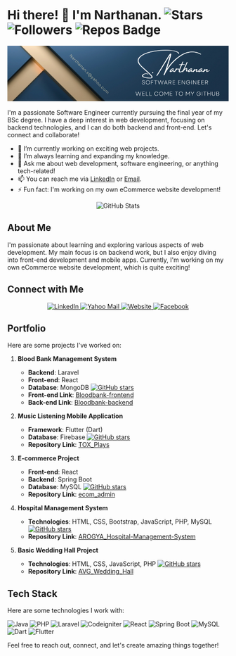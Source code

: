 # Hi there! 👋 I'm Narthanan.  ![Stars](https://img.shields.io/github/stars/Nathu03?color=success&style=for-the-badge)  ![Followers](https://img.shields.io/github/followers/Nathu03?style=for-the-badge&color=success)  ![Repos Badge](https://img.shields.io/badge/Repositories-10-brightgreen)

<!-- ![Cover](https://via.placeholder.com/800x200)  Replace with your cover image URL -->
<div style="text-align: center;">
    <img src="https://github.com/Nathu03/Nathu03/blob/main/RobertLaurent.png" alt="Cover">
</div>

I'm a passionate Software Engineer currently pursuing the final year of my BSc degree. I have a deep interest in web development, focusing on backend technologies, and I can do both backend and front-end. Let's connect and collaborate!

- 🔭 I’m currently working on exciting web projects.
- 🌱 I’m always learning and expanding my knowledge.
- 💬 Ask me about web development, software engineering, or anything tech-related!
- 📫 You can reach me via [LinkedIn](https://www.linkedin.com/in/narthanan-38b22318) or [Email](mailto:narthanan.s@yahoo.com).
- ⚡ Fun fact: I'm working on my own eCommerce website development!

<div align="center">
  <img src="https://github-readme-stats.vercel.app/api/top-langs/?username=Nathu03&layout=compact" alt="GitHub Stats">
</div>


## About Me

I'm passionate about learning and exploring various aspects of web development. My main focus is on backend work, but I also enjoy diving into front-end development and mobile apps. Currently, I'm working on my own eCommerce website development, which is quite exciting!

## Connect with Me

<div align="center">
  <a href="https://www.linkedin.com/in/narthanan-38b22318">
    <img src="https://img.shields.io/badge/LinkedIn-dodgerblue?style=for-the-badge&logo=linkedin&logoColor=white" alt="LinkedIn" />
  </a>
  <a href="mailto:narthanan.s@yahoo.com">
    <img src="https://img.shields.io/badge/Yahoo%20Mail-purple?style=for-the-badge&logo=yahoo&logoColor=white" alt="Yahoo Mail" />
  </a>
  <a href="#">
    <img src="https://img.shields.io/badge/Website-darkgreen?style=for-the-badge&logo=firefox&logoColor=white" alt="Website" />
  </a>
  <a href="https://www.facebook.com/narththanan.sivarajah/">
    <img src="https://img.shields.io/badge/Facebook-blue?style=for-the-badge&logo=Facebook&logoColor=white" alt="Facebook" />
  </a>
</div>

## Portfolio

Here are some projects I've worked on:

1. **Blood Bank Management System**
   - **Backend**: Laravel
   - **Front-end**: React
   - **Database**: MongoDB
   [![GitHub stars](https://img.shields.io/github/stars/Nathu03/Bloodbank-backend?style=social&label=Stars&color=brightgreen&logo=github)](https://github.com/Nathu03/Bloodbank-backend)
   - **Front-end Link**: [Bloodbank-frontend](https://github.com/Nathu03/Bloodbank-frontend.git)
   - **Back-end Link**: [Bloodbank-backend](https://github.com/Nathu03/Bloodbank-backend.git)

2. **Music Listening Mobile Application**
   - **Framework**: Flutter (Dart)
   - **Database**: Firebase
   [![GitHub stars](https://img.shields.io/github/stars/Nathu03/TOX_Plays?style=social&label=Stars&color=brightgreen&logo=github)](https://github.com/Nathu03/TOX_Plays)
   - **Repository Link**: [TOX_Plays](https://github.com/Nathu03/TOX_Plays.git)

3. **E-commerce Project**
   - **Front-end**: React
   - **Backend**: Spring Boot
   - **Database**: MySQL
   [![GitHub stars](https://img.shields.io/github/stars/Nathu03/ecom_admin?style=social&label=Stars&color=brightgreen&logo=github)](https://github.com/Nathu03/ecom_admin)
   - **Repository Link**: [ecom_admin](https://github.com/Nathu03/ecom_admin.git)

4. **Hospital Management System**
   - **Technologies**: HTML, CSS, Bootstrap, JavaScript, PHP, MySQL
   [![GitHub stars](https://img.shields.io/github/stars/Nathu03/AROGYA_Hospital-Management-System?style=social&label=Stars&color=brightgreen&logo=github)](https://github.com/Nathu03/AROGYA_Hospital-Management-System)
   - **Repository Link**: [AROGYA_Hospital-Management-System](https://github.com/Nathu03/AROGYA_Hospital-Management-System.git)

5. **Basic Wedding Hall Project**
   - **Technologies**: HTML, CSS, JavaScript, PHP
   [![GitHub stars](https://img.shields.io/github/stars/Nathu03/AVG_Wedding_Hall?style=social&label=Stars&color=brightgreen&logo=github)](https://github.com/Nathu03/AVG_Wedding_Hall)
   - **Repository Link**: [AVG_Wedding_Hall](https://github.com/Nathu03/AVG_Wedding_Hall.git)




## Tech Stack

Here are some technologies I work with:

![Java](https://img.shields.io/badge/Java-orange?logo=java&logoColor=white)
![PHP](https://img.shields.io/badge/PHP-steelblue?logo=php&logoColor=white)
![Laravel](https://img.shields.io/badge/Laravel-red?logo=laravel&logoColor=white)
![Codeigniter](https://img.shields.io/badge/Codeigniter-purple?logo=codeigniter&logoColor=white)
![React](https://img.shields.io/badge/React-blue?logo=react&logoColor=white)
![Spring Boot](https://img.shields.io/badge/Spring%20Boot-green?logo=spring&logoColor=white)
![MySQL](https://img.shields.io/badge/MySQL-orange?logo=mysql&logoColor=white)
![Dart](https://img.shields.io/badge/Dart-01589B?logo=dart&logoColor=white)
![Flutter](https://img.shields.io/badge/Flutter-02569B?logo=flutter&logoColor=white)


Feel free to reach out, connect, and let's create amazing things together!
